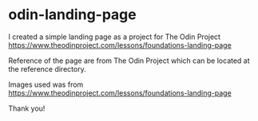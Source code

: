 # odin-landing-page

I created a simple landing page as a project for The Odin Project
https://www.theodinproject.com/lessons/foundations-landing-page

Reference of the page are from The Odin Project which can be located at the reference directory.

Images used was from https://www.theodinproject.com/lessons/foundations-landing-page

Thank you!
